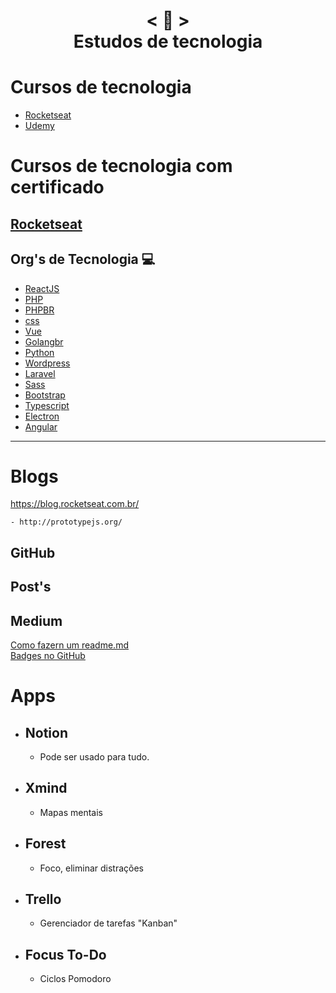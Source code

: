 <h1 align="center">
    < 📜 > <br>
    Estudos de tecnologia
</h1>

# Cursos de tecnologia
- [Rocketseat]()
- [Udemy]()
[]()
[]()
[]()
[]()
[]()
[]()
[]()
[]()
[]()
[]()
[]()
[]()
[]()
[]()
[]()
[]()

# Cursos de tecnologia com certificado
[Rocketseat]()
[]()
[]()
[]()
[]()
[]()
[]()
[]()
[]()
[]()
[]()
[]()
[]()
-
## Org's de Tecnologia 💻 

- [ReactJS](https://pt-br.reactjs.org/)
- [PHP](https://www.php.net/manual/pt_BR/)
- [PHPBR](http://br.phptherightway.com/)
- [css](https://css-tricks.com/)
- [Vue](https://br.vuejs.org/)
- [Golangbr](http://www.golangbr.org/)
- [Python](https://python.org.br/)
- [Wordpress](https://br.wordpress.org/)
- [Laravel]()
- [Sass]()
- [Bootstrap](https://getbootstrap.com/2.3.2/components.html
)
- [Typescript]()
- [Electron]()
- [Angular]()
---------------------------------

# Blogs 
https://blog.rocketseat.com.br/
```
- http://prototypejs.org/
```
## GitHub
## Post's
## Medium
[Como fazern um readme.md](https://medium.com/@raullesteves/github-como-fazer-um-readme-md-bonitão-c85c8f154f8)<br>
[Badges no GitHub](https://medium.com/@thiagoloureiro/badges-no-github-bf8289496c7d)

# Apps 
- ## Notion
   - Pode ser usado para tudo.
- ## Xmind
   - Mapas mentais
- ## Forest
    - Foco, eliminar distrações
- ## Trello
    - Gerenciador de tarefas "Kanban" 
- ## Focus To-Do
    - Ciclos  Pomodoro
